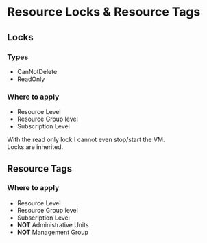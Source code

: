 # Resource Locks & Resource Tags
## Locks
### Types
- CanNotDelete 
- ReadOnly
### Where to apply
- Resource Level
- Resource Group level
- Subscription Level

With the read only lock I cannot even stop/start the VM.  
Locks are inherited. 

## Resource Tags

### Where to apply
- Resource Level
- Resource Group level
- Subscription Level
- **NOT** Administrative Units
- **NOT** Management Group
